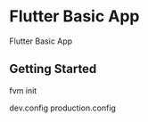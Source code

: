 # Flutter Basic App

Flutter Basic App

## Getting Started

fvm init

dev.config
production.config




